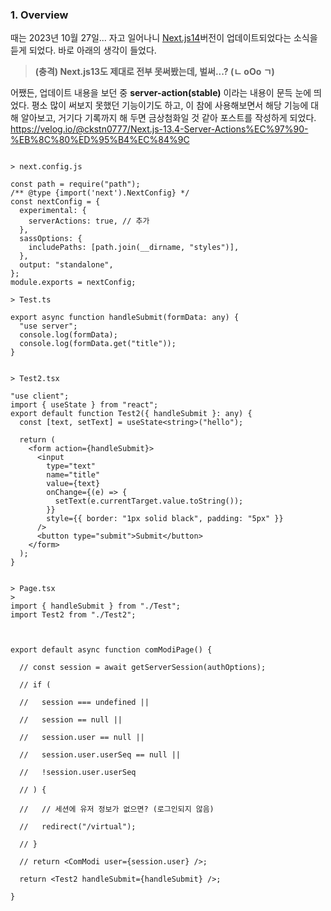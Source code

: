 ### 1. Overview

때는 2023년 10월 27일... 자고 일어나니 [Next.js14](https://nextjs.org/blog/next-14#nextjs-learn-course)버전이 업데이트되었다는 소식을 듣게 되었다. 바로 아래의 생각이 들었다.
> **(충격) Next.js13도 제대로 전부 못써봤는데, 벌써...? (ㄴ oOo ㄱ)**

어쨌든, 업데이트 내용을 보던 중 **server-action(stable)** 이라는 내용이 문득 눈에 띄었다. 평소 많이 써보지 못했던 기능이기도 하고, 이 참에 사용해보면서 해당 기능에 대해 알아보고, 거기다 기록까지 해 두면 금상첨화일 것 같아 포스트를 작성하게 되었다.
https://velog.io/@ckstn0777/Next.js-13.4-Server-Actions%EC%97%90-%EB%8C%80%ED%95%B4%EC%84%9C


```tsx

> next.config.js

const path = require("path");
/** @type {import('next').NextConfig} */
const nextConfig = {
  experimental: {
    serverActions: true, // 추가
  }, 
  sassOptions: {
    includePaths: [path.join(__dirname, "styles")],
  },
  output: "standalone",
};
module.exports = nextConfig;
```

```tsx
> Test.ts

export async function handleSubmit(formData: any) {
  "use server";
  console.log(formData);
  console.log(formData.get("title"));
}
```

```tsx

> Test2.tsx

"use client";
import { useState } from "react";
export default function Test2({ handleSubmit }: any) {
  const [text, setText] = useState<string>("hello");

  return (
    <form action={handleSubmit}>
      <input
        type="text"
        name="title"
        value={text}
        onChange={(e) => {
          setText(e.currentTarget.value.toString());
        }}
        style={{ border: "1px solid black", padding: "5px" }}
      />
      <button type="submit">Submit</button>
    </form>
  );
}
```

```tsx

> Page.tsx
>
import { handleSubmit } from "./Test";
import Test2 from "./Test2";

  

export default async function comModiPage() {

  // const session = await getServerSession(authOptions);

  // if (

  //   session === undefined ||

  //   session == null ||

  //   session.user == null ||

  //   session.user.userSeq == null ||

  //   !session.user.userSeq

  // ) {

  //   // 세션에 유저 정보가 없으면? (로그인되지 않음)

  //   redirect("/virtual");

  // }

  // return <ComModi user={session.user} />;

  return <Test2 handleSubmit={handleSubmit} />;

}
```